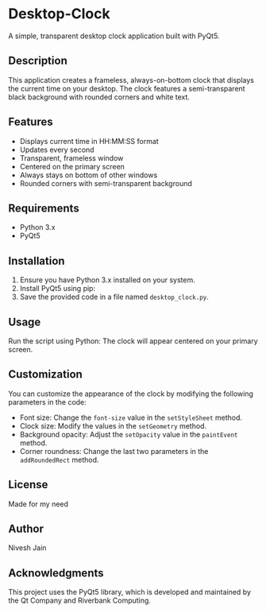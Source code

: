 # Desktop-Clock

A simple, transparent desktop clock application built with PyQt5.

## Description

This application creates a frameless, always-on-bottom clock that displays the current time on your desktop. The clock features a semi-transparent black background with rounded corners and white text.

## Features

- Displays current time in HH:MM:SS format
- Updates every second
- Transparent, frameless window
- Centered on the primary screen
- Always stays on bottom of other windows
- Rounded corners with semi-transparent background

## Requirements

- Python 3.x
- PyQt5

## Installation

1. Ensure you have Python 3.x installed on your system.
2. Install PyQt5 using pip:
3. Save the provided code in a file named `desktop_clock.py`.

## Usage

Run the script using Python:
The clock will appear centered on your primary screen.

## Customization

You can customize the appearance of the clock by modifying the following parameters in the code:

- Font size: Change the `font-size` value in the `setStyleSheet` method.
- Clock size: Modify the values in the `setGeometry` method.
- Background opacity: Adjust the `setOpacity` value in the `paintEvent` method.
- Corner roundness: Change the last two parameters in the `addRoundedRect` method.

## License

Made for my need 

## Author

Nivesh Jain

## Acknowledgments

This project uses the PyQt5 library, which is developed and maintained by the Qt Company and Riverbank Computing.
